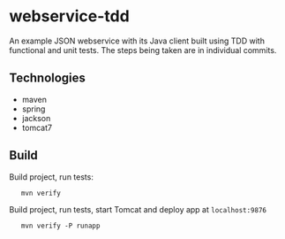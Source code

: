webservice-tdd
==============

An example JSON webservice with its Java client built using TDD with functional and unit tests. The steps being taken are in individual commits.

Technologies
------------
* maven
* spring
* jackson
* tomcat7

Build
-----

Build project, run tests:
```
   mvn verify
```

Build project, run tests, start Tomcat and deploy app at `localhost:9876`
```
   mvn verify -P runapp
```
